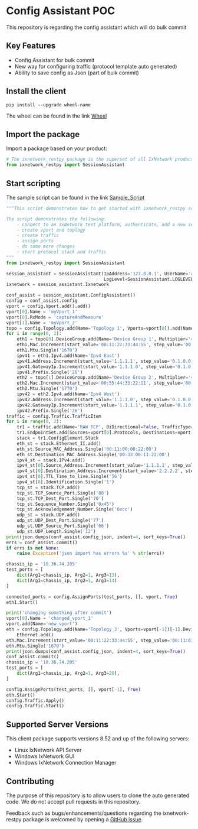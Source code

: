 # Config Assistant POC
This repository is regarding the config assistant which will do bulk commit  


## Key Features
* Config Assistant for bulk commit
* New way for configuring traffic (protocol template auto generated)
* Ability to save config as Json (part of bulk commit)

## Install the client
```
pip install --upgrade wheel-name
```
The wheel can be found in the link [Wheel](wheel)

## Import the package
Import a package based on your product:
```python
# The ixnetwork_restpy package is the superset of all IxNetwork products
from ixnetwork_restpy import SessionAssistant
```


## Start scripting
The sample script can be found in the link [Sample_Script](Sample_Script)
```python
"""This script demonstrates how to get started with ixnetwork_restpy scripting.

The script demonstrates the following:
    - connect to an IxNetwork test platform, authenticate, add a new session and clear the config
    - create vport and toplogy
    - create traffic
    - assign ports
    - do some more changes
    - start protocol stack and traffic  
"""
from ixnetwork_restpy import SessionAssistant

session_assistant = SessionAssistant(IpAddress='127.0.0.1', UserName='admin', Password='admin',
                                     LogLevel=SessionAssistant.LOGLEVEL_INFO, ClearConfig=True)
ixnetwork = session_assistant.Ixnetwork

conf_assist = session_assistant.ConfigAssistant()
config = conf_assist.config
vport = config.Vport.add().add()
vport[0].Name = 'myVport_1'
vport[0].RxMode = 'captureAndMeasure'
vport[1].Name = 'myVport_2'
topo = config.Topology.add(Name='Topology 1', Vports=vport[0]).add(Name='Topology 2', Vports=vport[1])
for i in range(0, 2):
    eth1 = topo[0].DeviceGroup.add(Name='Device Group 1', Multiplier='4').Ethernet.add()
    eth1.Mac.Increment(start_value='00:11:22:33:44:55', step_value='00:11:01:00:00:01')
    eth1.Mtu.Single('1670')
    ipv41 = eth1.Ipv4.add(Name='Ipv4 East')
    ipv41.Address.Increment(start_value='1.1.1.1', step_value='0.1.0.0')
    ipv41.GatewayIp.Increment(start_value='1.1.1.0', step_value='0.1.0.0')
    ipv41.Prefix.Single('26')
    eth2 = topo[1].DeviceGroup.add(Name='Device Group 2', Multiplier='4').Ethernet.add()
    eth2.Mac.Increment(start_value='00:55:44:33:22:11', step_value='00:10:01:00:00:21')
    eth2.Mtu.Single('1770')
    ipv42 = eth2.Ipv4.add(Name='Ipv4 West')
    ipv42.Address.Increment(start_value='1.1.1.0', step_value='0.1.0.0')
    ipv42.GatewayIp.Increment(start_value='1.1.1.1', step_value='0.1.0.0')
    ipv42.Prefix.Single('26')
traffic = config.Traffic.TrafficItem
for i in range(0, 2):
    tr1 = traffic.add(Name='RAW TCP', BiDirectional=False, TrafficType='raw', TrafficItemType='l2L3')
    tr1.EndpointSet.add(Sources=vport[0].Protocols, Destinations=vport[1].Protocols)
    stack = tr1.ConfigElement.Stack
    eth_st = stack.Ethernet_II.add()
    eth_st.Source_MAC_Address.Single('00:11:00:00:22:00')
    eth_st.Destination_MAC_Address.Single('00:33:00:11:22:00')
    ipv4_st = stack.IPv4.add()
    ipv4_st[0].Source_Address.Increment(start_value='1.1.1.1', step_value='0.1.0.1')
    ipv4_st[0].Destination_Address.Increment(start_value='2.2.2.2', step_value='0.1.0.1')
    ipv4_st[0].TTL_Time_to_live.Single('56')
    ipv4_st[0].Identification.Single('1')
    tcp_st = stack.TCP.add()
    tcp_st.TCP_Source_Port.Single('80')
    tcp_st.TCP_Dest_Port.Single('70')
    tcp_st.Sequence_Number.Single('0x45')
    tcp_st.Acknowledgement_Number.Single('0xcc')
    udp_st = stack.UDP.add()
    udp_st.UDP_Dest_Port.Single('77')
    udp_st.UDP_Source_Port.Single('66')
    udp_st.UDP_Length.Single('12')
print(json.dumps(conf_assist.config_json, indent=4, sort_keys=True))
errs = conf_assist.commit()
if errs is not None:
    raise Exception('json import has errors %s' % str(errs))

chassis_ip = '10.36.74.205'
test_ports = [
    dict(Arg1=chassis_ip, Arg2=1, Arg3=13),
    dict(Arg1=chassis_ip, Arg2=1, Arg3=14)
]

connected_ports = config.AssignPorts(test_ports, [], vport, True)
eth1.Start()

print('changing something after commit')
vport[0].Name = 'changed_vport_1'
vport.add(Name='new_vport')
eth = config.Topology.add(Name='Topology_3', Vports=vport[-1])[-1].DeviceGroup.add(Multiplier=5, Name='dg1').\
    Ethernet.add()
eth.Mac.Increment(start_value='00:11:22:33:44:55', step_value='00:11:01:00:00:01')
eth.Mtu.Single('1670')
print(json.dumps(conf_assist.config_json, indent=4, sort_keys=True))
conf_assist.commit()
chassis_ip = '10.36.74.205'
test_ports = [
    dict(Arg1=chassis_ip, Arg2=1, Arg3=20),
]

config.AssignPorts(test_ports, [], vport[-1], True)
eth.Start()
config.Traffic.Apply()
config.Traffic.Start()
```

## Supported Server Versions
This client package supports versions 8.52 and up of the following servers:
* Linux IxNetwork API Server
* Windows IxNetwork GUI
* Windows IxNetwork Connection Manager


## Contributing
The purpose of this repository is to allow users to clone the auto generated code. We do not accept pull requests in this repository.

Feedback such as bugs/enhancements/questions regarding the ixnetwork-restpy package is welcomed by opening a [GitHub issue](https://github.com/OpenIxia/ixnetwork_restpy/issues).